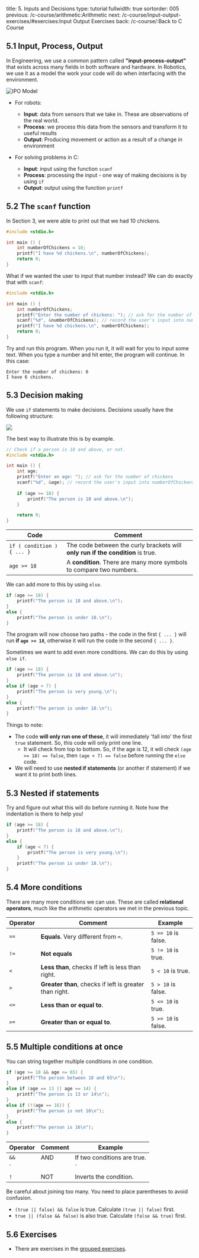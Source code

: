 title: 5. Inputs and Decisions
type: tutorial
fullwidth: true
sortorder: 005
previous: /c-course/arithmetic:Arithmetic
next: /c-course/input-output-exercises/#exercises:Input Output Exercises
back: /c-course/:Back to C Course

## 5.1 Input, Process, Output
In Engineering, we use a common pattern called **"input-process-output"** that exists across many fields in both software and hardware. In Robotics, we use it as a model the work your code will do when interfacing with the environment.

![IPO Model]({attach}ipomodel.png)

* For robots:
    * **Input**: data from sensors that we take in. These are observations of the real world.
    * **Process**: we process this data from the sensors and transform it to useful results
    * **Output**: Producing movement or action as a result of a change in environment

* For solving problems in C:
    * **Input**: input using the function `scanf`
    * **Process**: processing the input - one way of making decisions is by using `if`
    * **Output**: output using the function `printf`

## 5.2 The `scanf` function
In Section 3, we were able to print out that we had 10 chickens.

```cpp
#include <stdio.h>

int main () {
	int numberOfChickens = 10;
	printf("I have %d chickens.\n", numberOfChickens);
    return 0;
}
```

What if we wanted the user to input that number instead? We can do exactly that with `scanf`:

```cpp
#include <stdio.h>

int main () {
	int numberOfChickens;
    printf("Enter the number of chickens: "); // ask for the number of chickens
    scanf("%d", &numberOfChickens); // record the user's input into numberOfChickens
	printf("I have %d chickens.\n", numberOfChickens);
    return 0;
}
```

Try and run this program. When you run it, it will wait for you to input some text. When you type a number and hit enter, the program will continue. In this case:

```
Enter the number of chickens: 6
I have 6 chickens.
```

## 5.3 Decision making
We use `if` statements to make decisions. Decisions usually have the following structure:

![](https://www.tutorialspoint.com/cprogramming/images/if_statement.jpg)

The best way to illustrate this is by example.

```cpp
// Check if a person is 18 and above, or not.
#include <stdio.h>

int main () {
	int age;
    printf("Enter an age: "); // ask for the number of chickens
    scanf("%d", &age); // record the user's input into numberOfChickens
	
    if (age >= 18) {
        printf("The person is 18 and above.\n");
    }

    return 0;
}
```

| Code | Comment |
|------|---------|
| `if ( condition ) { ... }` | The code between the curly brackets will **only run if the condition** is true. |
| `age >= 18` | A **condition**. There are many more symbols to compare two numbers. |

We can add more to this by using `else`.

```cpp
if (age >= 18) {
    printf("The person is 18 and above.\n");
}
else {
    printf("The person is under 18.\n");
}
```

The program will now choose two paths - the code in the first `{ ... }` will run **if `age >= 18`**, otherwise it will run the code in the second `{ ... }`.

Sometimes we want to add even more conditions. We can do this by using `else if`.

```cpp
if (age >= 18) {
    printf("The person is 18 and above.\n");
}
else if (age < 7) {
    printf("The person is very young.\n");
}
else {
    printf("The person is under 18.\n");
}
```

Things to note:

* The code **will only run one of these**, it will immediately 'fall into' the first `true` statement. So, this code will only print one line.
    * It will check from top to bottom. So, if the age is 12, it will check `(age >= 18) == false`, then `(age < 7) == false` before running the `else` code.
* We will need to use **nested if statements** (or another if statement) if we want it to print both lines.

## 5.3 Nested if statements
Try and figure out what this will do before running it. Note how the indentation is there to help you!

```cpp
if (age >= 18) {
    printf("The person is 18 and above.\n");
}
else {
    if (age < 7) {
        printf("The person is very young.\n");
    }
    printf("The person is under 18.\n");
}
```

## 5.4 More conditions
There are many more conditions we can use. These are called **relational operators**, much like the arithmetic operators we met in the previous topic.

| Operator | Comment | Example |
|----------|---------|---------|
| `==` | **Equals**. Very different from `=`. | `5 == 10` is false. |
| `!=` | **Not equals** | `5 != 10` is true. |
| `<`  | **Less than**, checks if left is less than right. | `5 < 10` is true. |
| `>`  | **Greater than**, checks if left is greater than right. | `5 > 10` is false. |
| `<=` | **Less than or equal to**. | `5 <= 10` is true. |
| `>=` | **Greater than or equal to**. | `5 >= 10` is false. |

## 5.5 Multiple conditions at once
You can string together multiple conditions in one condition.

```cpp
if (age >= 18 && age <= 65) {
    printf("The person between 18 and 65\n");
}
else if (age == 13 || age == 14) {
    printf("The person is 13 or 14\n");
}
else if (!(age == 16)) {
    printf("The person is not 16\n");
}
else {
    printf("The person is 16\n");
}
```

| Operator | Comment | Example |
|----------|---------|---------|
| `&&` | AND | If two conditions are true. | `true && true` is true. |
| `||` | OR  | If one of two conditions are true. | `true || false` is true. |
| `!`  | NOT | Inverts the condition. | `!true` is false. |

Be careful about joining too many. You need to place parentheses to avoid confusion.
* `(true || false) && false` is true. Calculate `(true || false)` first.
* `true || (false && false)` is also true. Calculate `(false && true)` first.

## 5.6 Exercises
* There are exercises in the [grouped exercises](/c-course/input-output-exercises/).
